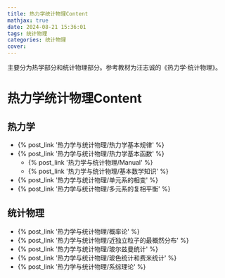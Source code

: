```yaml
---
title: 热力学统计物理Content
mathjax: true
date: 2024-08-21 15:36:01
tags: 统计物理
categories: 统计物理
cover:
---
```

主要分为热学部分和统计物理部分。参考教材为汪志诚的《热力学·统计物理》。

# 热力学统计物理Content

## 热力学
- {% post_link '热力学与统计物理/热力学基本规律' %}
- {% post_link '热力学与统计物理/热力学基本函数' %}
  - {% post_link '热力学与统计物理/Manual' %}
  - {% post_link '热力学与统计物理/基本数学知识' %}
- {% post_link '热力学与统计物理/单元系的相变' %}
- {% post_link '热力学与统计物理/多元系的复相平衡' %}


## 统计物理
- {% post_link '热力学与统计物理/概率论' %}
- {% post_link '热力学与统计物理/近独立粒子的最概然分布' %}
- {% post_link '热力学与统计物理/玻尔兹曼统计' %}
- {% post_link '热力学与统计物理/玻色统计和费米统计' %}
- {% post_link '热力学与统计物理/系综理论' %}
